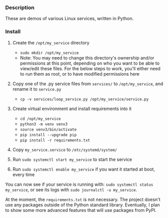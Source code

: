### Description

These are demos of various Linux services, written in Python.

### Install

1. Create the `/opt/my_service` directory
    - `sudo mkdir /opt/my_service`
    - Note: You may need to change this directory's ownership and/or
    permissions at this point, depending on who you want to be able to
    view/edit these files. For the below steps to work, you'll either need
    to run them as root, or to have modified permissions here

2. Copy one of the .py service files from `services/` to `/opt/my_service`, and rename it to `service.py`
    - `cp -v services/loop_service.py /opt/my_service/service.py`

3. Create virtual environment and install requirements into it
    - `cd /opt/my_service`
    - `python3 -m venv venv3`
    - `source venv3/bin/activate`
    - `pip install --upgrade pip`
    - `pip install -r requirements.txt`

4. Copy `my_service.service` to `/etc/systemd/system/`

5. Run `sudo systemctl start my_service` to start the service

6. Run `sudo systemctl enable my_service` if you want it started at boot, every time

You can now see if your service is running with: `sudo systemctl status my_service`, or see its logs with `sudo journalctl -u my_service`.

At the moment, the `requirements.txt` is not necessary. The project doesn't
use any packages outside of the Python standard library. Eventually, I plan
to show some more advanced features that will use packages from PyPI.
